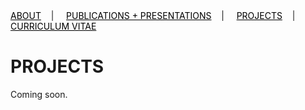 <div class="topnav">
  <a href="about.html" style="color: rgb(0,0,0)"><font color="000000">ABOUT</font></a>&nbsp;&nbsp;&nbsp;&nbsp;|&nbsp;&nbsp;&nbsp;&nbsp;
  <a href="pubs.html" style="color: rgb(0,0,0)"><font color="000000">PUBLICATIONS + PRESENTATIONS</font></a>&nbsp;&nbsp;&nbsp;&nbsp;|&nbsp;&nbsp;&nbsp;&nbsp;
  <a href="projects.html" style="color: rgb(0,0,0)"><font color="000000">PROJECTS</font></a>&nbsp;&nbsp;&nbsp;&nbsp;|&nbsp;&nbsp;&nbsp;&nbsp;
  <a href="https://nbviewer.jupyter.org/github/jmaasch/jmaasch.github.io/blob/master/cv_10_2019.pdf" style="color: rgb(0,0,0)"><font color="000000">CURRICULUM VITAE</font></a> 
</div>

# PROJECTS

Coming soon.

